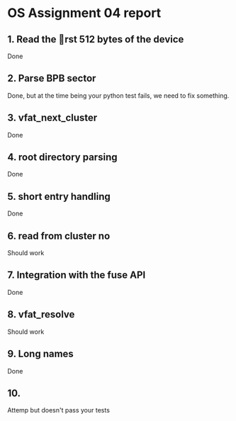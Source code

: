 # OS Assignment 04 report

## 1. Read the rst 512 bytes of the device
Done

## 2. Parse BPB sector
Done, but at the time being your python test fails, we need to fix something.

## 3. vfat_next_cluster
Done

## 4.  root directory parsing
Done

## 5.   short  entry  handling
Done

## 6. read from cluster no
Should work

## 7. Integration with the fuse API
Done

## 8. vfat_resolve
Should work

## 9. Long names
Done

## 10.
Attemp but doesn't pass your tests

